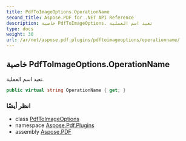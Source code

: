 ```yaml
---
title: PdfToImageOptions.OperationName
second_title: Aspose.PDF for .NET API Reference
description: خاصية PdfToImageOptions. تعيد اسم العملية
type: docs
weight: 30
url: /ar/net/aspose.pdf.plugins/pdftoimageoptions/operationname/
---
```

## خاصية PdfToImageOptions.OperationName

تعيد اسم العملية.

```csharp
public virtual string OperationName { get; }
```

### انظر أيضًا

* class [PdfToImageOptions](../)
* namespace [Aspose.Pdf.Plugins](../../../aspose.pdf.plugins/)
* assembly [Aspose.PDF](../../../)
